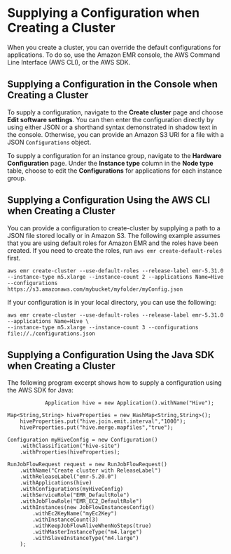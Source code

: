 # Supplying a Configuration when Creating a Cluster<a name="emr-configure-apps-create-cluster"></a>

When you create a cluster, you can override the default configurations for applications\. To do so, use the Amazon EMR console, the AWS Command Line Interface \(AWS CLI\), or the AWS SDK\. 

## Supplying a Configuration in the Console when Creating a Cluster<a name="emr-configure-apps-create-cluster-console"></a>

To supply a configuration, navigate to the **Create cluster** page and choose **Edit software settings**\. You can then enter the configuration directly by using either JSON or a shorthand syntax demonstrated in shadow text in the console\. Otherwise, you can provide an Amazon S3 URI for a file with a JSON `Configurations` object\.

To supply a configuration for an instance group, navigate to the **Hardware Configuration** page\. Under the **Instance type** column in the **Node type** table, choose to edit the **Configurations** for applications for each instance group\. 

## Supplying a Configuration Using the AWS CLI when Creating a Cluster<a name="emr-configure-apps-create-cluster-cli"></a>

You can provide a configuration to create\-cluster by supplying a path to a JSON file stored locally or in Amazon S3\. The following example assumes that you are using default roles for Amazon EMR and the roles have been created\. If you need to create the roles, run `aws emr create-default-roles` first\.

```
aws emr create-cluster --use-default-roles --release-label emr-5.31.0 --instance-type m5.xlarge --instance-count 2 --applications Name=Hive --configurations https://s3.amazonaws.com/mybucket/myfolder/myConfig.json
```

If your configuration is in your local directory, you can use the following:

```
aws emr create-cluster --use-default-roles --release-label emr-5.31.0 --applications Name=Hive \
--instance-type m5.xlarge --instance-count 3 --configurations file://./configurations.json
```

## Supplying a Configuration Using the Java SDK when Creating a Cluster<a name="emr-configure-apps-create-cluster-sdk"></a>

The following program excerpt shows how to supply a configuration using the AWS SDK for Java:

```
			Application hive = new Application().withName("Hive");

Map<String,String> hiveProperties = new HashMap<String,String>();
	hiveProperties.put("hive.join.emit.interval","1000");
	hiveProperties.put("hive.merge.mapfiles","true");
	    
Configuration myHiveConfig = new Configuration()
	.withClassification("hive-site")
	.withProperties(hiveProperties);

RunJobFlowRequest request = new RunJobFlowRequest()
	.withName("Create cluster with ReleaseLabel")
	.withReleaseLabel("emr-5.20.0")
	.withApplications(hive)
	.withConfigurations(myHiveConfig)
	.withServiceRole("EMR_DefaultRole")
	.withJobFlowRole("EMR_EC2_DefaultRole")
	.withInstances(new JobFlowInstancesConfig()
		.withEc2KeyName("myEc2Key")
		.withInstanceCount(3)
		.withKeepJobFlowAliveWhenNoSteps(true)
		.withMasterInstanceType("m4.large")
		.withSlaveInstanceType("m4.large")
	);
```